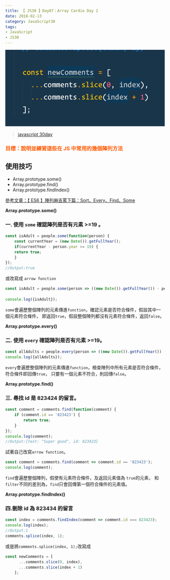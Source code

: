 ```yaml
---
title: 【 JS30 】Day07：Array Cardio Day 2
date: 2018-02-13
category: JavaScript30
tags:
- JavaScript
- JS30
---
```

![](/img/js30day/small6.jpg)

> [javascript 30day](https://javascript30.com/)

<!-- more -->

### <span style="color:#ff5900">目標：說明並練習這些在 JS 中常用的幾個陣列方法</span></span>

## 使用技巧</span>

*   Array.prototype.some()
*   Array.prototype.find()
*   Array.prototype.findIndex()

[參考文章：【 ES6 】陣列麻吉罵下篇：Sort、Every、Find、Some](/2018/02/15/javascript/ES6/array02)

**Array.prototype.some()**

### 一. 使用 `some` 確認陣列是否有元素 >=19 。</span>

```js
const isAdult = people.some(function(person) {
    const currentYear = (new Date()).getFullYear();
    if(currentYear - person.year >= 19) {
    return true;
    }
});
//Output:true
```

或改寫成 `arrow function`

```js
const isAdult = people.some(person => ((new Date()).getFullYear()) - person.year >= 19);

console.log({isAdult});
```

`some`會遍歷整個陣列的元素傳進`function`，確認元素是否符合條件，假設其中一個元素符合條件，
即返回`true`，假設整個陣列都沒有元素符合條件，返回`false`。

**Array.prototype.every()**

### 二. 使用 `every` 確認陣列是否有元素 >=19。</span>

```js
const allAdults = people.every(person => ((new Date()).getFullYear()) - person.year >= 19);
console.log({allAdults});
```

`every`會遍歷整個陣列的元素傳進`function`，檢查陣列中所有元素是否符合條件，符合條件即回傳`true`，
只要有一個元素不符合，則回傳`false`。

**Array.prototype.find()**

### <span id="三-尋找-id-是-823424-的留言">三. 尋找 id 是 823424 的留言。</span>

```js
const comment = comments.find(function(comment) {
    if (comment.id == '823423') {
        return true;
    }
});
console.log(comment);
//Output:{text: "Super good", id: 823423}
```

試著自己改寫`arrow function`。

```js
const comment = comments.find(comment => comment.id == '823423');
console.log(comment);
```

`find`會遍歷整個陣列，假使有元素符合條件，及返回元素值為
`true`的元素，
和`filter`不同的差別為，`find`只會回傳第一個符合條件的元素值。

**Array.prototype.findIndex()**

### <span id="四刪除-id-為-823434-的留言">四.刪除 id 為 823434 的留言</span>

```js
const index = comments.findIndex(comment => comment.id === 823423);
console.log(index);
//Output:1
comments.splice(index, 1);
```

或是將`comments.splice(index, 1);`改寫成

```js
const newComments = [
      ...comments.slice(0, index),
      ...comments.slice(index + 1)
    ];
```